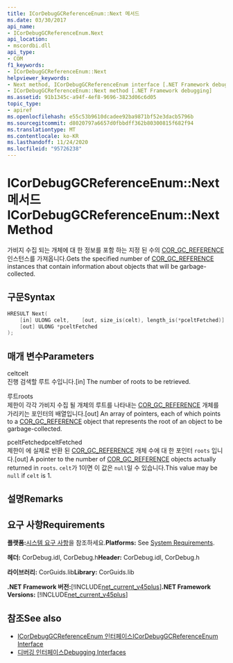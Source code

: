 ```yaml
---
title: ICorDebugGCReferenceEnum::Next 메서드
ms.date: 03/30/2017
api_name:
- ICorDebugGCReferenceEnum.Next
api_location:
- mscordbi.dll
api_type:
- COM
f1_keywords:
- ICorDebugGCReferenceEnum::Next
helpviewer_keywords:
- Next method, ICorDebugGCReferenceEnum interface [.NET Framework debugging]
- ICorDebugGCReferenceEnum::Next method [.NET Framework debugging]
ms.assetid: 91b1345c-a94f-4ef8-9696-3823d06c6d05
topic_type:
- apiref
ms.openlocfilehash: e55c53b9610dcadee92ba9871bf52e3dacb5796b
ms.sourcegitcommit: d8020797a6657d0fbbdff362b80300815f682f94
ms.translationtype: MT
ms.contentlocale: ko-KR
ms.lasthandoff: 11/24/2020
ms.locfileid: "95726238"
---
```

# <a name="icordebuggcreferenceenumnext-method"></a><span data-ttu-id="11703-102">ICorDebugGCReferenceEnum::Next 메서드</span><span class="sxs-lookup"><span data-stu-id="11703-102">ICorDebugGCReferenceEnum::Next Method</span></span>

<span data-ttu-id="11703-103">가비지 수집 되는 개체에 대 한 정보를 포함 하는 지정 된 수의 [COR_GC_REFERENCE](cor-gc-reference-structure.md) 인스턴스를 가져옵니다.</span><span class="sxs-lookup"><span data-stu-id="11703-103">Gets the specified number of [COR_GC_REFERENCE](cor-gc-reference-structure.md) instances that contain information about objects that will be garbage-collected.</span></span>  
  
## <a name="syntax"></a><span data-ttu-id="11703-104">구문</span><span class="sxs-lookup"><span data-stu-id="11703-104">Syntax</span></span>  
  
```cpp  
HRESULT Next(  
    [in] ULONG celt,    [out, size_is(celt), length_is(*pceltFetched)] COR_GC_REFERENCE roots[],
    [out] ULONG *pceltFetched  
);  
```  
  
## <a name="parameters"></a><span data-ttu-id="11703-105">매개 변수</span><span class="sxs-lookup"><span data-stu-id="11703-105">Parameters</span></span>  

 <span data-ttu-id="11703-106">celt</span><span class="sxs-lookup"><span data-stu-id="11703-106">celt</span></span>  
 <span data-ttu-id="11703-107">진행 검색할 루트 수입니다.</span><span class="sxs-lookup"><span data-stu-id="11703-107">[in] The number of roots to be retrieved.</span></span>  
  
 <span data-ttu-id="11703-108">루트</span><span class="sxs-lookup"><span data-stu-id="11703-108">roots</span></span>  
 <span data-ttu-id="11703-109">제한이 각각 가비지 수집 될 개체의 루트를 나타내는 [COR_GC_REFERENCE](cor-gc-reference-structure.md) 개체를 가리키는 포인터의 배열입니다.</span><span class="sxs-lookup"><span data-stu-id="11703-109">[out] An array of pointers, each of which points to a [COR_GC_REFERENCE](cor-gc-reference-structure.md) object that represents the root of an object to be garbage-collected.</span></span>  
  
 <span data-ttu-id="11703-110">pceltFetched</span><span class="sxs-lookup"><span data-stu-id="11703-110">pceltFetched</span></span>  
 <span data-ttu-id="11703-111">제한이 에 실제로 반환 된 [COR_GC_REFERENCE](cor-gc-reference-structure.md) 개체 수에 대 한 포인터 `roots` 입니다.</span><span class="sxs-lookup"><span data-stu-id="11703-111">[out] A pointer to the number of [COR_GC_REFERENCE](cor-gc-reference-structure.md) objects actually returned in `roots`.</span></span> <span data-ttu-id="11703-112">`celt`가 1이면 이 값은 `null`일 수 있습니다.</span><span class="sxs-lookup"><span data-stu-id="11703-112">This value may be `null` if `celt` is 1.</span></span>  
  
## <a name="remarks"></a><span data-ttu-id="11703-113">설명</span><span class="sxs-lookup"><span data-stu-id="11703-113">Remarks</span></span>  
  
## <a name="requirements"></a><span data-ttu-id="11703-114">요구 사항</span><span class="sxs-lookup"><span data-stu-id="11703-114">Requirements</span></span>  

 <span data-ttu-id="11703-115">**플랫폼:**[시스템 요구 사항](../../get-started/system-requirements.md)을 참조하세요.</span><span class="sxs-lookup"><span data-stu-id="11703-115">**Platforms:** See [System Requirements](../../get-started/system-requirements.md).</span></span>  
  
 <span data-ttu-id="11703-116">**헤더:** CorDebug.idl, CorDebug.h</span><span class="sxs-lookup"><span data-stu-id="11703-116">**Header:** CorDebug.idl, CorDebug.h</span></span>  
  
 <span data-ttu-id="11703-117">**라이브러리:** CorGuids.lib</span><span class="sxs-lookup"><span data-stu-id="11703-117">**Library:** CorGuids.lib</span></span>  
  
 <span data-ttu-id="11703-118">**.NET Framework 버전:**[!INCLUDE[net_current_v45plus](../../../../includes/net-current-v45plus-md.md)]</span><span class="sxs-lookup"><span data-stu-id="11703-118">**.NET Framework Versions:** [!INCLUDE[net_current_v45plus](../../../../includes/net-current-v45plus-md.md)]</span></span>  
  
## <a name="see-also"></a><span data-ttu-id="11703-119">참조</span><span class="sxs-lookup"><span data-stu-id="11703-119">See also</span></span>

- [<span data-ttu-id="11703-120">ICorDebugGCReferenceEnum 인터페이스</span><span class="sxs-lookup"><span data-stu-id="11703-120">ICorDebugGCReferenceEnum Interface</span></span>](icordebuggcreferenceenum-interface.md)
- [<span data-ttu-id="11703-121">디버깅 인터페이스</span><span class="sxs-lookup"><span data-stu-id="11703-121">Debugging Interfaces</span></span>](debugging-interfaces.md)
